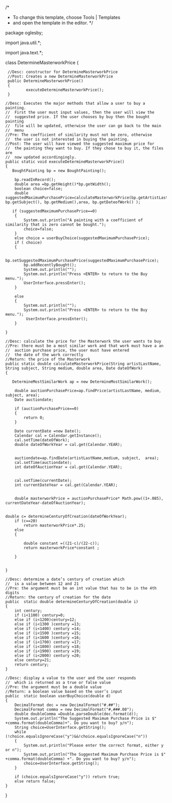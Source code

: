 /*
 * To change this template, choose Tools | Templates
 * and open the template in the editor.
 */

package oglesby;

import java.util.*;

import java.text.*;


class DetermineMasterworkPrice
{




     //Desc: constructor for DetermineMasterworkPrice
     //Post: Creates a new DetermineMasterworkPrice
     public DetermineMasterworkPrice()
     {
    	     executeDetermineMasterworkPrice();
     }

    //Desc: Executes the major methods that allow a user to buy a painting.
    //  First the user must input values, then the user will view the
    //  suggested price. If the user chooses by buy then the bought painting
    //  file will be updated, otherwise the user can go back to the main
    //  menu
    //Pre: The coefficient of similarity must not be zero, otherwise
    //  the user is not interested in buying the painting.
    //Post: The user will have viewed the suggested maximum price for
    //  the painting they want to buy. If they chose to buy it, the files are
    //  now updated accordingingly.
    public static void executeDetermineMasterworkPrice()
    {
       BoughtPainting bp = new BoughtPainting();

        bp.readInRecord();
        double area =bp.getHeight()*bp.getWidth();
        boolean choice=false;
        double suggestedMaximumPurchasePrice=calculateMasterworkPrice(bp.getArtistLastName(), bp.getSubject(), bp.getMedium(),area, bp.getDateofWork() );

       if (suggestedMaximumPurchasePrice==0)
        {
            System.out.println("A painting with a coefficient of similarity that is zero cannot be bought.");
            choice=false;
        }
        else choice = userBuyChoice(suggestedMaximumPurchasePrice);
        if ( choice)
        {

            bp.setSuggestedMaximumPurchasePrice(suggestedMaximumPurchasePrice);
            bp.addRecentlyBought();
            System.out.println("");
            System.out.println("Press <ENTER> to return to the Buy menu.");
            UserInterface.pressEnter();
        }

        else
        {
            System.out.println("");
            System.out.println("Press <ENTER> to return to the Buy menu.");
             UserInterface.pressEnter();
        }

    }

    //Desc: calculate the price for the Masterwork the user wants to buy
    //Pre: there must be a most similar work and that work must have a an
    //  auction purchase price, the user must have entered
    //  the date of the work correctly
    //Return: the price of the Masterwork
    public static double calculateMasterworkPrice(String artistLastName, String subject, String medium, double area, Date dateOfWork)
    {

       DetermineMostSimilarWork ap = new DetermineMostSimilarWork();

    	double auctionPurchasePrice=ap.findPrice(artistLastName, medium, subject, area);
        Date auctiondate;

        if (auctionPurchasePrice==0)
        {
            return 0;
        }

    	Date currentDate =new Date();
    	Calendar cal = Calendar.getInstance();
        cal.setTime(dateOfWork);
        double dateOfWorkYear = cal.get(Calendar.YEAR);


        auctiondate=ap.findDate(artistLastName,medium, subject,  area);
        cal.setTime(auctiondate);
        int dateOfAuctionYear = cal.get(Calendar.YEAR);


        cal.setTime(currentDate);
        int currentDateYear = cal.get(Calendar.YEAR);


        double masterworkPrice = auctionPurchasePrice* Math.pow((1+.085), currentDateYear-dateOfAuctionYear);


   	double c= determineCenturyOfCreation(dateOfWorkYear);
    	if (c==20)
    		return masterworkPrice*.25;
    	else
        {

            double constant =((21-c)/(22-c));
            return masterworkPrice*constant ;
            
        }
    		

    }

    //Desc: determine a date’s century of creation which
    //  is a value between 12 and 21
    //Pre: the argument must be an int value that has to be in the 4th digits
    //Return: the century of creation for the date
    public  static double determineCenturyOfCreation(double i)
    {
        int century;
        if (i<1100) century=0;
        else if (i<1200)century=12;
        else if (i<1300 )century =13;
        else if (i<1400) century =14;
        else if (i<1500 )century =15;
        else if (i<1600 )century =16;
        else if (i<1700) century =17;
        else if (i<1800) century =18;
        else if (i<1900) century =19;
        else if (i<2000) century =20;
        else century=21;
        return century;
    }

    //Desc: display a value to the user and the user responds
    //  which is returned as a true or false value
    //Pre: the argument must be a double value
    //Return: a boolean value based on the user’s input
    public  static boolean userBuyChoice(double d)
    {
    	DecimalFormat dec = new DecimalFormat("#.##");
        DecimalFormat comma = new DecimalFormat("#,###.00");
        double doubleComma =Double.parseDouble(dec.format(d));
        System.out.println("The Suggested Maximum Purchase Price is $" +comma.format(doubleComma)+". Do you want to buy? y/n");
    	String choice=UserInterface.getString();
        while (!choice.equalsIgnoreCase("y")&&!choice.equalsIgnoreCase("n"))
        {
            System.out.println("Please enter the correct format, either y or n");
            System.out.println("The Suggested Maximum Purchase Price is $" +comma.format(doubleComma) +". Do you want to buy? y/n");
            choice=UserInterface.getString();
        }

        if (choice.equalsIgnoreCase("y")) return true;
        else return false;
    }

}



